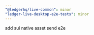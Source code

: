 ```yaml
---
"@ledgerhq/live-common": minor
"ledger-live-desktop-e2e-tests": minor
---
```


add sui native asset send e2e
